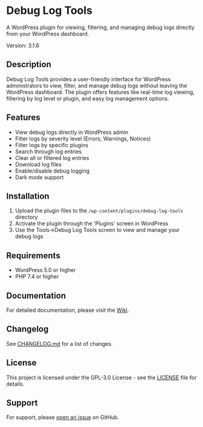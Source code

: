 # Debug Log Tools

A WordPress plugin for viewing, filtering, and managing debug logs directly from your WordPress dashboard.

Version: 3.1.6

## Description

Debug Log Tools provides a user-friendly interface for WordPress administrators to view, filter, and manage debug logs without leaving the WordPress dashboard. The plugin offers features like real-time log viewing, filtering by log level or plugin, and easy log management options.

## Features

- View debug logs directly in WordPress admin
- Filter logs by severity level (Errors, Warnings, Notices)
- Filter logs by specific plugins
- Search through log entries
- Clear all or filtered log entries
- Download log files
- Enable/disable debug logging
- Dark mode support

## Installation

1. Upload the plugin files to the `/wp-content/plugins/debug-log-tools` directory
2. Activate the plugin through the 'Plugins' screen in WordPress
3. Use the Tools->Debug Log Tools screen to view and manage your debug logs

## Requirements

- WordPress 5.0 or higher
- PHP 7.4 or higher

## Documentation

For detailed documentation, please visit the [Wiki](https://github.com/saqibj/debug-log-tools/wiki).

## Changelog

See [CHANGELOG.md](CHANGELOG.md) for a list of changes.

## License

This project is licensed under the GPL-3.0 License - see the [LICENSE](LICENSE) file for details.

## Support

For support, please [open an issue](https://github.com/saqibj/debug-log-tools/issues) on GitHub.
